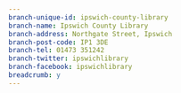 ```yaml
---
branch-unique-id: ipswich-county-library
branch-name: Ipswich County Library
branch-address: Northgate Street, Ipswich
branch-post-code: IP1 3DE
branch-tel: 01473 351242
branch-twitter: ipswichlibrary
branch-facebook: ipswichlibrary
breadcrumb: y
---
```

